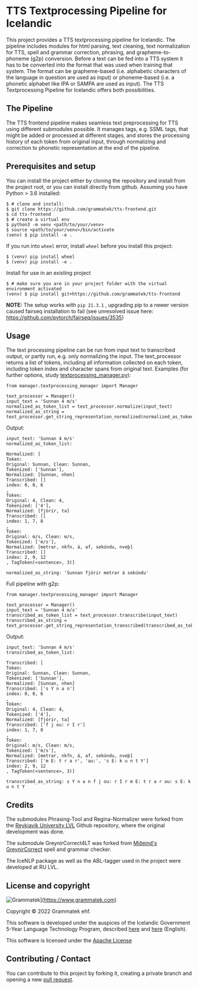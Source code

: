 
# TTS Textprocessing Pipeline for Icelandic

This project provides a TTS textprocessing pipeline for Icelandic. The pipeline includes modules for html parsing, text cleaning, text normalization for TTS, spell and grammar correction, phrasing, and grapheme-to-phoneme (g2p) conversion. Before a text can be fed into a TTS system it has to be converted into the format that was used when training that system. The format can be grapheme-based (i.e. alphabetic characters of the language in question are used as input) or phoneme-based (i.e. a phonetic alphabet like IPA or SAMPA are used as input). The TTS Textprocessing Pipeline for Icelandic offers both possibilities.

## The Pipeline

The TTS frontend pipeline makes seamless text preprocessing for TTS using different submodules possible. It manages tags, e.g. SSML tags, that might be added or processed at different stages, and stores the processing history of each token from original input, through normalizing and correction to phonetic representation at the end of the pipeline.

## Prerequisites and setup

You can install the project either by cloning the repository and install from the project root, or you can install
directly from github. Assuming you have Python > 3.6 installed:

```
$ # clone and install:
$ git clone https://github.com/grammatek/tts-frontend.git
$ cd tts-frontend
$ # create a virtual env
$ python3 -m venv <path/to/your/venv>
$ source <path/to/your/venv>/bin/activate
(venv) $ pip install -e .
```

If you run into ``wheel`` error, install ``wheel`` before you install this project:

```
$ (venv) pip install wheel
$ (venv) pip install -e .
```
Install for use in an existing project

```
$ # make sure you are in your project folder with the virtual environment activated
(venv) $ pip install git+https://github.com/grammatek/tts-frontend
```

**NOTE:** The setup works with `pip 21.3.1` , upgrading pip to a newer version caused fairseq
installation to fail (see unresolved issue here: https://github.com/pytorch/fairseq/issues/3535)

## Usage

The text processing pipeline can be run from input text to transcribed output, or partly run, e.g. only
normalizing the input. The text_processor returns a list of tokens, including all information collected on 
each token, including token index and character spans from original text. Examples (for further options, study 
[textprocessing_manager.py](https://github.com/grammatek/tts-frontend/blob/master/src/manager/textprocessing_manager.py)): 

```
from manager.textprocessing_manager import Manager

text_processor = Manager()
input_text = 'Sunnan 4 m/s'
normalized_as_token_list = text_processor.normalize(input_text)
normalized_as_string = text_processor.get_string_representation_normalized(normalized_as_token_list) 
```

Output:

```
input_text: 'Sunnan 4 m/s'
normalized_as_token_list:

Normalized: [
Token:
Original: Sunnan, Clean: Sunnan,
Tokenized: ['Sunnan'],
Normalized: [Sunnan, nhen]
Transcribed: []
index: 0, 0, 6
, 
Token:
Original: 4, Clean: 4,
Tokenized: ['4'],
Normalized: [fjórir, ta]
Transcribed: []
index: 1, 7, 8
, 
Token:
Original: m/s, Clean: m/s,
Tokenized: ['m/s'],
Normalized: [metrar, nkfn, á, af, sekúndu, nveþ]
Transcribed: []
index: 2, 9, 12
, TagToken(<sentence>, 3)]

normalized_as_string: 'Sunnan fjórir metrar á sekúndu'

```

Full pipeline with g2p:

```
from manager.textprocessing_manager import Manager

text_processor = Manager()
input_text = 'Sunnan 4 m/s'
transcribed_as_token_list = text_processor.transcribe(input_text)
transcribed_as_string = text_processor.get_string_representation_transcribed(transcribed_as_token_list)
```

Output:

```
input_text: 'Sunnan 4 m/s'
transcribed_as_token_list:

Transcribed: [
Token:
Original: Sunnan, Clean: Sunnan,
Tokenized: ['Sunnan'],
Normalized: [Sunnan, nhen]
Transcribed: ['s Y n a n']
index: 0, 0, 6
, 
Token:
Original: 4, Clean: 4,
Tokenized: ['4'],
Normalized: [fjórir, ta]
Transcribed: ['f j ou: r I r']
index: 1, 7, 8
, 
Token:
Original: m/s, Clean: m/s,
Tokenized: ['m/s'],
Normalized: [metrar, nkfn, á, af, sekúndu, nveþ]
Transcribed: ['m E: t r a r', 'au:', 's E: k u n t Y']
index: 2, 9, 12
, TagToken(<sentence>, 3)]

transcribed_as_string: s Y n a n f j ou: r I r m E: t r a r au: s E: k u n t Y
```


## Credits
The submodules Phrasing-Tool and Regina-Normalizer were forked from the [Reykjavik University
LVL](https://lvl.ru.is/) Github repository, where the original development was done.

The submodule GreynirCorrect4LT was forked from [Miðeind's GreynirCorrect](https://github.com/mideind/GreynirCorrect)
spell and grammar checker.

The IceNLP package as well as the ABL-tagger used in the project were developed at RU LVL.

## License and copyright

![Grammatek](grammatek-logo-small.png)](https://www.grammatek.com)

Copyright © 2022 Grammatek ehf.

This software is developed under the auspices of the Icelandic Government 5-Year Language Technology Program, described
[here](https://www.stjornarradid.is/lisalib/getfile.aspx?itemid=56f6368e-54f0-11e7-941a-005056bc530c) and
[here](https://clarin.is/media/uploads/mlt-en.pdf) (English).

This software is licensed under the [Apache License](LICENSE)

## Contributing / Contact
You can contribute to this project by forking it, creating a private branch and opening a new [pull request](https://github.com/grammatek/tts-frontend/pulls).  